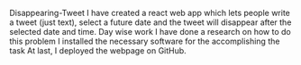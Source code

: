  Disappearing-Tweet
I have created a react web app which lets people write a tweet (just text), select a future date and the tweet will disappear after the selected date and time.
Day wise work
I have done a research on how to do this problem
I installed the necessary software for the accomplishing the task
At last, I deployed the webpage on GitHub.
